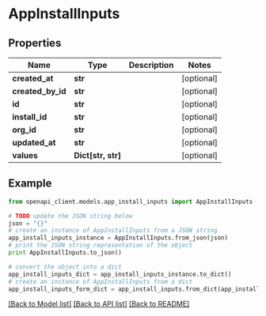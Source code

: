 # AppInstallInputs


## Properties

Name | Type | Description | Notes
------------ | ------------- | ------------- | -------------
**created_at** | **str** |  | [optional] 
**created_by_id** | **str** |  | [optional] 
**id** | **str** |  | [optional] 
**install_id** | **str** |  | [optional] 
**org_id** | **str** |  | [optional] 
**updated_at** | **str** |  | [optional] 
**values** | **Dict[str, str]** |  | [optional] 

## Example

```python
from openapi_client.models.app_install_inputs import AppInstallInputs

# TODO update the JSON string below
json = "{}"
# create an instance of AppInstallInputs from a JSON string
app_install_inputs_instance = AppInstallInputs.from_json(json)
# print the JSON string representation of the object
print AppInstallInputs.to_json()

# convert the object into a dict
app_install_inputs_dict = app_install_inputs_instance.to_dict()
# create an instance of AppInstallInputs from a dict
app_install_inputs_form_dict = app_install_inputs.from_dict(app_install_inputs_dict)
```
[[Back to Model list]](../README.md#documentation-for-models) [[Back to API list]](../README.md#documentation-for-api-endpoints) [[Back to README]](../README.md)


